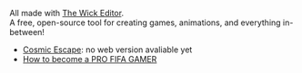All made with <a href="https://www.wickeditor.com/#/">The Wick Editor</a>.<br>
A free, open-source tool for creating games, animations, and everything in-between!<br>

- <a href="">Cosmic Escape</a>: no web version avaliable yet<br>
- <a href="https://hannemaes.github.io/my-wick-editor-games/How-to-become-a-PRO-FIFA-GAMER/index.html">How to become a PRO FIFA GAMER</a><br>